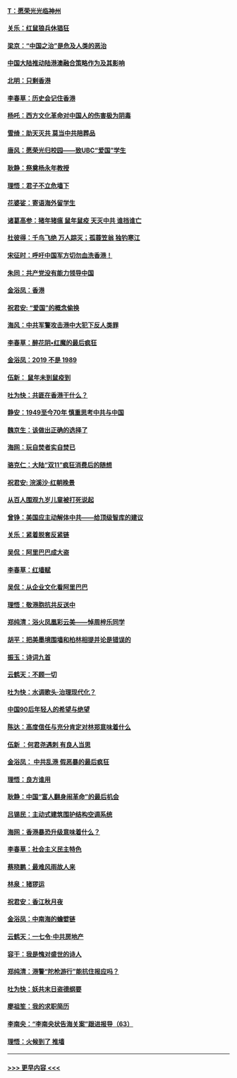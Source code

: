 #### [T：愿荣光光临神州](../pages/nsc993/n11668421.md?t=11201955) 
#### [关乐：红鼠狼兵休猖狂](../pages/nsc993/n11668378.md?t=11201955) 
#### [梁京：“中国之治”是危及人类的恶治](../pages/nsc993/n11668328.md?t=11201955) 
#### [中国大陆推动陆港澳融合策略作为及其影响](../pages/nsc993/n11668157.md?t=11201955) 
#### [北明：只剩香港](../pages/nsc993/n11668002.md?t=11201955) 
#### [李春草：历史会记住香港](../pages/nsc993/n11667927.md?t=11201955) 
#### [杨吒：西方文化革命对中国人的伤害极为阴毒](../pages/nsc993/n11664521.md?t=11201955) 
#### [雪绮：助天灭共 莫当中共陪葬品](../pages/nsc993/n11662650.md?t=11201955) 
#### [唐风：愿荣光归校园——致UBC“爱国”学生](../pages/nsc993/n11662194.md?t=11201955) 
#### [耿静：祭奠杨永年教授](../pages/nsc993/n11662514.md?t=11201955) 
#### [理悟：君子不立危墙下](../pages/nsc993/n11662172.md?t=11201955) 
#### [花婆娑：寄语海外留学生](../pages/nsc993/n11662121.md?t=11201955) 
#### [诸葛高参：猪年猪瘟 鼠年鼠疫 天灭中共 谁挡谁亡](../pages/nsc993/n11661980.md?t=11201955) 
#### [杜彼得：千鸟飞绝 万人踪灭；孤蓑笠翁 独钓寒江](../pages/nsc993/n11661170.md?t=11201955) 
#### [宋征时：呼吁中国军方切勿血洗香港！](../pages/nsc993/n11415318.md?t=11201955) 
#### [朱同：共产党没有能力领导中国](../pages/nsc993/n11660421.md?t=11201955) 
#### [金浴凤：香港](../pages/nsc993/n11660419.md?t=11201955) 
#### [祝君安: “爱国”的概念偷换](../pages/nsc993/n11659706.md?t=11201955) 
#### [海风：中共军警攻击港中大犯下反人类罪](../pages/nsc993/n11659632.md?t=11201955) 
#### [李春草：醉花阴•红魔的最后疯狂](../pages/nsc993/n11659287.md?t=11201955) 
#### [金浴凤：2019 不是 1989](../pages/nsc993/n11657663.md?t=11201955) 
#### [伍新： 鼠年未到鼠疫到](../pages/nsc993/n11655098.md?t=11201955) 
#### [吐为快：共匪在香港干什么？](../pages/nsc993/n11654891.md?t=11201955) 
#### [静安：1949至今70年 慎重思考中共与中国](../pages/nsc993/n11651244.md?t=11201955) 
#### [魏京生：该做出正确的选择了](../pages/nsc993/n11653084.md?t=11201955) 
#### [海网：玩自焚者实自焚已](../pages/nsc993/n11652423.md?t=11201955) 
#### [骆克仁：大陆“双11”疯狂消费后的随想](../pages/nsc993/n11652305.md?t=11201955) 
#### [祝君安: 浣溪沙·红朝晚景](../pages/nsc993/n11652258.md?t=11201955) 
#### [从百人围观九岁儿童被打死说起](../pages/nsc993/n11651030.md?t=11201955) 
#### [曾铮：美国应主动解体中共——给顶级智库的建议](../pages/nsc993/n11649888.md?t=11201955) 
#### [关乐：紧着脱套反紧链](../pages/nsc993/n11649069.md?t=11201955) 
#### [吴侃：阿里巴巴成大盗](../pages/nsc993/n11645523.md?t=11201955) 
#### [李春草：红墙赋](../pages/nsc993/n11646389.md?t=11201955) 
#### [吴侃：从企业文化看阿里巴巴](../pages/nsc993/n11645476.md?t=11201955) 
#### [理悟：敬港胞抗共反送中](../pages/nsc993/n11645466.md?t=11201955) 
#### [郑纯清：浴火凤凰彩云美——悼周梓乐同学](../pages/nsc993/n11645155.md?t=11201955) 
#### [胡平：把美墨境围墙和柏林相提并论是错误的](../pages/nsc993/n11645134.md?t=11201955) 
#### [振玉：诗词九首](../pages/nsc993/n11644081.md?t=11201955) 
#### [云鹤天：不顾一切](../pages/nsc993/n11643508.md?t=11201955) 
#### [吐为快：水调歌头·治理现代化？](../pages/nsc993/n11643485.md?t=11201955) 
#### [中国90后年轻人的希望与绝望](../pages/nsc993/n11642317.md?t=11201955) 
#### [陈达：高度信任与充分肯定对林郑意味着什么](../pages/nsc993/n11641441.md?t=11201955) 
#### [伍新 ：何君尧遇刺 有良人当思](../pages/nsc993/n11641503.md?t=11201955) 
#### [金浴凤： 中共乱港  假恶暴的最后疯狂](../pages/nsc993/n11641495.md?t=11201955) 
#### [理悟：良方谁用](../pages/nsc993/n11641463.md?t=11201955) 
#### [耿静：中国“富人翻身闹革命”的最后机会](../pages/nsc993/n11640655.md?t=11201955) 
#### [吕锡民：主动式建筑围护结构空调系统](../pages/nsc993/n11640168.md?t=11201955) 
#### [海网：香港暴恐升级意味着什么？](../pages/nsc993/n11635904.md?t=11201955) 
#### [李春草：社会主义民主特色](../pages/nsc993/n11634657.md?t=11201955) 
#### [蔡晓鹏：最难风雨故人来](../pages/nsc993/n11633145.md?t=11201955) 
#### [林泉：猪猡运](../pages/nsc993/n11631469.md?t=11201955) 
#### [祝君安：香江秋月夜](../pages/nsc993/n11631440.md?t=11201955) 
#### [金浴凤：中南海的蟾嬖链](../pages/nsc993/n11631290.md?t=11201955) 
#### [云鹤天：一七令·中共房地产](../pages/nsc993/n11630084.md?t=11201955) 
#### [容干：我是愧对盛世的诗人](../pages/nsc993/n11630059.md?t=11201955) 
#### [郑纯清：港警“陀枪游行”能抗住报应吗？](../pages/nsc993/n11629999.md?t=11201955) 
#### [吐为快：妖共末日盗德纲要](../pages/nsc993/n11628610.md?t=11201955) 
#### [廖祖笙：我的求职简历](../pages/nsc993/n11628492.md?t=11201955) 
#### [李南央：“李南央状告海关案”跟进报导（63）](../pages/nsc993/n11627039.md?t=11201955) 
#### [理悟：火候到了 推墙](../pages/nsc993/n11626917.md?t=11201955) 

----
#### [ >>> 更早内容 <<< ](../indexes/nsc993-earlier.md)
